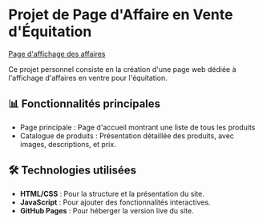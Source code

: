 # Projet de Page d'Affaire en Vente d'Équitation

[Page d'affichage des affaires](https://albanecoiffe.github.io/projetcommerce_2024/)   

Ce projet personnel consiste en la création d'une page web dédiée à l'affichage d'affaires en ventre pour l'équitation. 
## 📊 Fonctionnalités principales
- Page principale : Page d'accueil montrant une liste de tous les produits
- Catalogue de produits : Présentation détaillée des produits, avec images, descriptions, et prix.

## 🛠️ Technologies utilisées
- **HTML/CSS** : Pour la structure et la présentation du site.
- **JavaScript** : Pour ajouter des fonctionnalités interactives.
- **GitHub Pages** : Pour héberger la version live du site.
